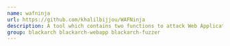```yaml
---
name: wafninja
url: https://github.com/khalilbijjou/WAFNinja
description: A tool which contains two functions to attack Web Application Firewalls.
group: blackarch blackarch-webapp blackarch-fuzzer
---
```

